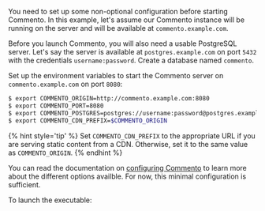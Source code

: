 You need to set up some non-optional configuration before starting Commento. In this example, let's assume our Commento instance will be running on the server and will be available at `commento.example.com`.

Before you launch Commento, you will also need a usable PostgreSQL server. Let's say the server is available at `postgres.example.com` on port `5432` with the credentials `username:password`. Create a database named `commento`.

Set up the environment variables to start the Commento server on `commento.example.com` on port `8080`:

```bash
$ export COMMENTO_ORIGIN=http://commento.example.com:8080
$ export COMMENTO_PORT=8080
$ export COMMENTO_POSTGRES=postgres://username:password@postgres.example.com:5432/commento?sslmode=disable
$ export COMMENTO_CDN_PREFIX=$COMMENTO_ORIGIN
```

{% hint style='tip' %}
Set `COMMENTO_CDN_PREFIX` to the appropriate URL if you are serving static content from a CDN. Otherwise, set it to the same value as `COMMENTO_ORIGIN`.
{% endhint %}

You can read the documentation on [configuring Commento](/configuration/backend/README.md) to learn more about the different options availble. For now, this minimal configuration is sufficient.

To launch the executable:
